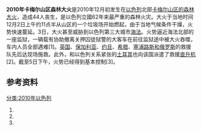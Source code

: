 **2010年卡梅尔山区森林大火**是2010年12月初发生在[以色列](../Page/以色列.md "wikilink")北部[卡梅尔山区的](../Page/迦密山.md "wikilink")[森林大火](https://zh.wikipedia.org/wiki/森林大火 "wikilink")，造成44人丧生，是以色列立國62年来最严重的森林火灾。大火于当地时间12月2日上午约11点半从山区的一个垃圾场开始燃起，由于当地气候条件干燥，火势快速蔓延。3日，大火甚至威胁到以色列第三大城市[海法](../Page/海法.md "wikilink")。火势逼近海法北部的一座监狱，一辆载有协助撤离关押囚徒狱警的大客车在前往监狱途中被大火吞噬，车内人员全部遇难\[1\]。[英国](https://zh.wikipedia.org/wiki/英国 "wikilink")、[保加利亚](https://zh.wikipedia.org/wiki/保加利亚 "wikilink")、[约旦](../Page/约旦.md "wikilink")、[希腊](../Page/希腊.md "wikilink")、[塞浦路斯和](https://zh.wikipedia.org/wiki/塞浦路斯 "wikilink")[俄罗斯](../Page/俄罗斯.md "wikilink")的救援队先后达现场施救。此外，和以色列关系紧张的[土耳其](../Page/土耳其.md "wikilink")也向该国派遣了救援[直升机](https://zh.wikipedia.org/wiki/直升机 "wikilink")\[2\]。截至5日下午，火势已经得到基本控制\[3\]。

## 参考资料

[分类:2010年以色列](https://zh.wikipedia.org/wiki/分类:2010年以色列 "wikilink")

1.
2.
3.
